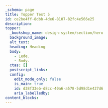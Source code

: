 ```yaml
---
_schema: page
title: Topper Test 5
id: ce2be4ff-8dbb-4de6-8107-82fc4e566e25
description:
topper:
  _bookshop_name: design-system/section/hero
  background_image:
  alt_text:
  heading: Heading
  body:
    - Lede.
    - Body.
  ctas: []
  postscript_links:
  config:
    edit_mode_only: false
    is_main: true
    id: d38f33eb-d8cc-40a6-a578-5d98d1e427d6
    aria_labelledby:
content_blocks:
---
```

